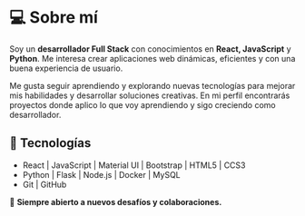 # 💻 Sobre mí  
Soy un **desarrollador Full Stack** con conocimientos en **React, JavaScript** y **Python**. Me interesa crear aplicaciones web dinámicas, eficientes y con una buena experiencia de usuario.  

Me gusta seguir aprendiendo y explorando nuevas tecnologías para mejorar mis habilidades y desarrollar soluciones creativas. En mi perfil encontrarás proyectos donde aplico lo que voy aprendiendo y sigo creciendo como desarrollador.  

## 🔧 Tecnologías  
-  React | JavaScript | Material UI | Bootstrap | HTML5 | CCS3
-  Python | Flask | Node.js | Docker | MySQL
-  Git | GitHub

🚀 **Siempre abierto a nuevos desafíos y colaboraciones.**
